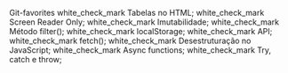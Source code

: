 
Git-favorites
white_check_mark Tabelas no HTML;
white_check_mark Screen Reader Only;
white_check_mark Imutabilidade;
white_check_mark Método filter();
white_check_mark localStorage;
white_check_mark API;
white_check_mark fetch();
white_check_mark Desestruturação no JavaScript;
white_check_mark Async functions;
white_check_mark Try, catch e throw;
